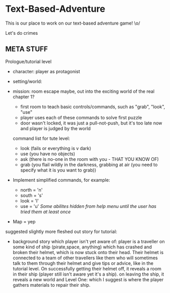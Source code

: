 # Text-Based-Adventure
This is our place to work on our text-based adventure game! \o/


Let's do crimes

META STUFF 
-

Prologue/tutorial level
- character: player as protagonist 
- setting/world: 
- mission: room escape maybe, out into the exciting world of the real chapter 1? 
 
  - first room to teach basic controls/commands, such as "grab", "look", "use"
  - player uses each of these commands to solve first puzzle
  - door wasn't locked, it was just a pull-not-push, but it's too late now and player is judged by the world
  
  command list for tute level: 
  - look (fails or everything is v dark)
  - use (you have no objects)
  - ask (there is no-one in the room with you - THAT YOU KNOW OF)
  - grab (you flail wildly in the darkness, grabbing at air (you need to specify what it is you want to grab))
  
  
- Implement simplified commands, for example:
  - north = 'n'
  - south = 's'
  - look = 'l'
  - use = 'u' 
*Some abilites hidden from help menu until the user has tried them at least once*

- Map = yep

suggested slightly more fleshed out story for tutorial: 
- background story which player isn't yet aware of: player is a traveller on some kind of ship (pirate,space, anything) which has crashed and broken their helmet, which is now stuck onto their head. Their helmet is connected to a team of other travellers like them who will sometimes talk to them through their helmet and give tips or advice, like in the tutorial level. On successfully getting their helmet off, it reveals a room in their ship (player still isn't aware yet it's a ship). on leaving the ship, it reveals a new world and Level One: which I suggest is where the player gathers materials to repair their ship.  

